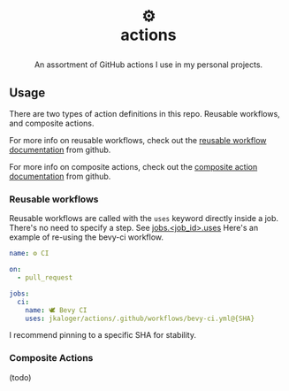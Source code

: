 <h1>
<p align="center">
  ⚙️
  <br>actions
</h1>
  <p align="center">
    An assortment of GitHub actions I use in my personal projects.
  </p>
</p>

## Usage

There are two types of action definitions in this repo. Reusable workflows, and composite actions.

For more info on reusable workflows, check out the [reusable workflow documentation](https://docs.github.com/en/actions/how-tos/reuse-automations/reuse-workflows) from github.

For more info on composite actions, check out the [composite action documentation](https://docs.github.com/en/actions/tutorials/create-actions/create-a-composite-action) from github.

### Reusable workflows

Reusable workflows are called with the `uses` keyword directly inside a job. There's no need to specify a step. See [jobs.<job_id>.uses](https://docs.github.com/en/actions/reference/workflows-and-actions/workflow-syntax#jobsjob_iduses) Here's an example of re-using the bevy-ci workflow.

```yaml
name: ⚙️ CI

on:
  - pull_request

jobs:
  ci:
    name: 🕊️ Bevy CI
    uses: jkaloger/actions/.github/workflows/bevy-ci.yml@{SHA}
```

I recommend pinning to a specific SHA for stability.

### Composite Actions

(todo)
